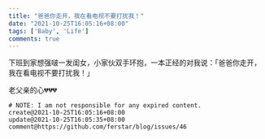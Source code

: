 ```yaml
---
title: "爸爸你走开，我在看电视不要打扰我！"
date: "2021-10-25T16:05:16+08:00"
tags: ['Baby', 'Life']
comments: true
---
```


下班到家想强啵一发闺女，小家伙双手环抱，一本正经的对我说：「爸爸你走开，我在看电视不要打扰我！」

老父亲的心💔💔💔



```
# NOTE: I am not responsible for any expired content.
create@2021-10-25T16:05:16+08:00
update@2021-10-25T16:05:35+08:00
comment@https://github.com/ferstar/blog/issues/46
```
